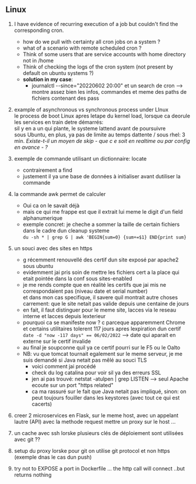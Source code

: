 ## Linux
1. I have evidence of recurring execution of a job but couldn't find the corresponding cron.  
   * how do we pull with certainty all cron jobs on a system ?  
   * what of a scenario with remote scheduled cron ?  
   * Think of some users that are service accounts with home directory not in /home  
   * Think of checking the logs of the cron system (not present by default on ubuntu systems ?) 
   * **solution in my case**:
     * journalctl --since="20220602 20:00" et un search de cron --> montre assez bien les infos, commandes et meme des paths de fichiers contenant des pass
 
2. example of asynchronous vs synchronous process under LInux  
   le process de boot Linux apres letape du kernel load, lorsque ca deorule les services en train detre démarrés:  
   sil y en a un qui plante, le systeme lattend avant de poursuivre  
   sous Ubuntu, en plus, ya pas de limite au temps dattente / sous rhel: 3 min.
   *Existe-t-il un moyen de skip - que c e soit en realtime ou par config en avance - ?*
   
3. exemple de commande utilisant un dictionnaire: locate  
   * contrairement a find
   * justement il ya une base de données à initialiser avant dutiliser la commande  

4. la commande awk permet de calculer  
   * Oui ca on le savait déjà
   * mais ce qui me frappe est que il extrait lui meme le digit d'un field alphanumerique  
   * exemple concret: je cheche a sommer la taille de certain fichiers dans le cadre dun cleanup systeme  
     `du -sh * | grep G | awk 'BEGIN{sum=0} {sum+=$1} END{print sum}` 
     
5. un souci avec des sites en https  
   * g récemment renouvellé des certif dun site exposé par apache2 sous ubuntu
   * evidemment jai pris soin de mettre les fichiers cert a la place qui etait pointée dans la conf sous sites-enabled  
   * je me rends compte que en réalité les certifs que jai mis ne correspondaient pas (niveau date et serial number)  
     et dans mon cas specifique, il savere quil montrait autre choses carrement: que le site netait pas valide depuis une centaine de jours  
   * en fait, il faut distinguer pour le meme site, lacces via le reseau interne et lacces depuis lexterieur   
   * pourquoi ca se manifeste now ? c parceque apparemment Chrome et certains utilitaires tolerent 117 jours apres lexpiration dun certif  
     `date -d "now -117 days" == 06/02/2022` --> date qui aparait en externe sur le certif invalide    
   * au final je soupconne quil ya ce certif pourri sur le F5 ou le Oalto  
   * NB: vu que tomcat tournait egalement sur le meme serveur, je me suis demandé si Java netait pas mêlé au souci TLS  
     * voici comment jai procédé
     * check du log catalina pour voir sil ya des erreurs SSL
     * jen ai pas trouvé: netstat -atulpen | grep LISTEN --> seul Apache ecoute sur un port "https related"  
     * ca ma rassuré sur le fait que Java netait pas impliqué, sinon: on peut toujours fouiller dans les keystores (avec tout ce qui est cacerts)  


 6. creer 2 microservices en Flask, sur le meme host, avec un appelant lautre (API) avec la methode request 
    mettre un proxy sur le host ...

 7. un cache avec ssh lorske plusieurs clés de déploiement sont utilisées avec git ??

 8. setup du proxy lorske pour git on utilise git protocol et non https (exemple dnas le cas dun push)
 9. try not to EXPOSE a port in Dockerfile ... the http call will connect ..but returns nothing
    
     
